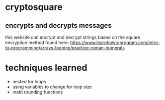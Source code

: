 # cryptosquare
## encrypts and decrypts messages
this website can encrypt and decrypt strings based on the square encryption method found here: https://www.learnhowtoprogram.com/intro-to-programming/arrays-looping/practice-roman-numerals

# techniques learned
* nested for loops
* using variables to change for loop size
* math rounding functions
